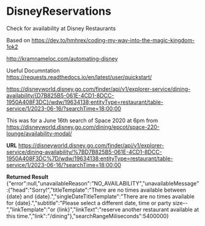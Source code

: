 # DisneyReservations
Check for availability at Disney Restaurants

Based on https://dev.to/hmhrex/coding-my-way-into-the-magic-kingdom-1ok2

http://kramnameloc.com/automating-disney

Useful Documntation
https://requests.readthedocs.io/en/latest/user/quickstart/



https://disneyworld.disney.go.com/finder/api/v1/explorer-service/dining-availability/{D7B825B5-061E-4CD1-8DCC-1950A408F3DC}/wdw/19634138;entityType=restaurant/table-service/1/2023-06-16/?searchTime=18:00:00

This was for a June 16th search of Space 2020 at 6pm from https://disneyworld.disney.go.com/dining/epcot/space-220-lounge/availability-modal/

**URL**
https://disneyworld.disney.go.com/finder/api/v1/explorer-service/dining-availability/%7BD7B825B5-061E-4CD1-8DCC-1950A408F3DC%7D/wdw/19634138;entityType=restaurant/table-service/1/2023-06-16/?searchTime=18:00:00

**Returned Result**
{"error":null,"unavailableReason":"NO_AVAILABILITY","unavailableMessage":{"head":"Sorry!","titleTemplate":"There are no times available between {date} and {date}.","singleDateTitleTemplate":"There are no times available for {date}.","subtitle":"Please select a different date, time or party size--","linkTemplate":"or {link}","linkText":"reserve another restaurant available at this time.","link":"/dining"},"searchRangeMiliseconds":5400000}